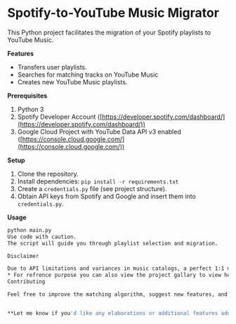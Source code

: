 # Spotify-to-YouTube Music Migrator

This Python project facilitates the migration of your Spotify playlists to YouTube Music.

**Features**

*   Transfers user playlists.
*   Searches for matching tracks on YouTube Music
*   Creates new YouTube Music playlists.

**Prerequisites**

1.  Python 3
2.  Spotify Developer Account ([https://developer.spotify.com/dashboard/](https://developer.spotify.com/dashboard/))
3.  Google Cloud Project with YouTube Data API v3 enabled ([https://console.cloud.google.com/](https://console.cloud.google.com/))

**Setup**

1.  Clone the repository.
2.  Install dependencies: `pip install -r requirements.txt`
3.  Create a `credentials.py` file (see project structure).
4.  Obtain API keys from Spotify and Google and insert them into `credentials.py`.

**Usage**

   ```bash
   python main.py
Use code with caution.
The script will guide you through playlist selection and migration.

Disclaimer

Due to API limitations and variances in music catalogs, a perfect 1:1 migration might not always be possible.
 * For refrence purpose you can also view the project gallary to view how the process looks like.
Contributing

Feel free to improve the matching algorithm, suggest new features, and submit pull requests!


**Let me know if you'd like any elaborations or additional features added

